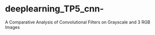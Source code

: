 # deeplearning_TP5_cnn-
A Comparative Analysis of Convolutional Filters on Grayscale and 3 RGB Images
